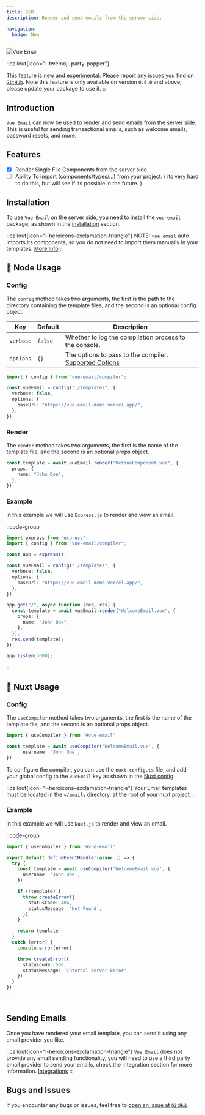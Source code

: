 ```yaml
---
title: SSR
description: Render and send emails from the server side.

navigation:
  badge: New
---
```


![Vue Email](/assets/ssr-support-banner.png)

::callout{icon="i-twemoji-party-popper"}

This feature is new and experimental. Please report any issues you find on [`GitHub`](https://github.com/Dave136/vue-email/issues). Note this feature is only available on version `0.6.0` and above, please update your package to use it.
::

## Introduction

`Vue Email` can now be used to render and send emails from the server side. This is useful for sending transactional emails, such as welcome emails, password resets, and more.

## Features

- [x] Render Single File Components from the server side.
- [ ] Ability To import (components/types/...) from your project. ( its very hard to do this, but will see if its possible in the future. )

## Installation

To use `Vue Email` on the server side, you need to install the `vue-email` package, as shown in the [installation](/getting-started/installation) section.

::callout{icon="i-heroicons-exclamation-triangle"}
NOTE: `vue email` auto imports its components, so you do not need to import them manually in your templates. [More Info](https://github.com/Dave136/vue-email/issues/51#issuecomment-1678738526)
::

## 📧 Node Usage

### Config

The `config` method takes two arguments, the first is the path to the directory containing the template files, and the second is an optional config object.


| Key                      | Default                | Description                                      |
| ------------------------ | ---------------------- | ------------------------------------------------ |
| `verbose`                 | `false`                | Whether to log the compilation process to the console.    |
| `options`                 | `{}`                   | The options to pass to the compiler. [Supported Options](/getting-started/installation#options)    |


```ts
import { config } from "vue-email/compiler";

const vueEmail = config("./templates", {
  verbose: false,
  options: {
    baseUrl: "https://vue-email-demo.vercel.app/",
  },
});
```

### Render

The `render` method takes two arguments, the first is the name of the template file, and the second is an optional props object.

```ts
const template = await vueEmail.render("DefineComponent.vue", {
  props: {
    name: "John Doe",
  },
});
```

### Example

in this example we will use `Express.js` to render and view an email.

::code-group

```ts [Express.js]
import express from "express";
import { config } from "vue-email/compiler";

const app = express();

const vueEmail = config("./templates", {
  verbose: false,
  options: {
    baseUrl: "https://vue-email-demo.vercel.app/",
  },
});

app.get("/", async function (req, res) {
  const template = await vueEmail.render("WelcomeEmail.vue", {
    props: {
      name: "John Doe",
    },
  });
  res.send(template);
});

app.listen(3000);
```

::

## 💚 Nuxt Usage

### Config

The `useCompiler` method takes two arguments, the first is the name of the template file, and the second is an optional props object.

```ts
import { useCompiler } from '#vue-email'

const template = await useCompiler('WelcomeEmail.vue', {
      username: 'John Doe',
})

```

To configure the compiler, you can use the `nuxt.config.ts` file, and add your global config to the `vueEmail` key as shown in the [Nuxt config](/getting-started/installation#options) 

::callout{icon="i-heroicons-exclamation-triangle"}
Your Email templates must be located in the `~/emails` directory. at the root of your nuxt project.
::


### Example

in this example we will use `Nuxt.js` to render and view an email.

::code-group

```ts [Nuxt 3]
import { useCompiler } from '#vue-email'

export default defineEventHandler(async () => {
  try {
    const template = await useCompiler('WelcomeEmail.vue', {
      username: 'John Doe',
    })

    if (!template) {
      throw createError({
        statusCode: 404,
        statusMessage: 'Not Found',
      })
    }

    return template
  }
  catch (error) {
    console.error(error)

    throw createError({
      statusCode: 500,
      statusMessage: 'Internal Server Error',
    })
  }
})

```

::

## Sending Emails

Once you have rendered your email template, you can send it using any email provider you like.

::callout{icon="i-heroicons-exclamation-triangle"}
`Vue Email` does not provide any email sending functionality, you will need to use a third party email provider to send your emails, check the integration section for more information. [Integrations](/integrations/mailersend)
::


## Bugs and Issues

If you encounter any bugs or issues, feel free to [open an issue at `GitHub`](https://github.com/Dave136/vue-email/issues)

